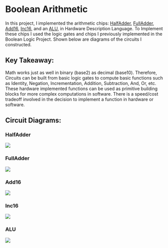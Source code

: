 # Boolean Arithmetic
In this project, I implemented the arithmetic chips: [HalfAdder](https://github.com/jordanvieler/The_Elements_of_Computing_Systems/blob/main/Boolean_Arithmetic/HalfAdder.hdl), [FullAdder](https://github.com/jordanvieler/The_Elements_of_Computing_Systems/blob/main/Boolean_Arithmetic/FullAdder.hdl), [Add16](https://github.com/jordanvieler/The_Elements_of_Computing_Systems/blob/main/Boolean_Arithmetic/Add16.hdl), [Inc16](https://github.com/jordanvieler/The_Elements_of_Computing_Systems/blob/main/Boolean_Arithmetic/Inc16.hdl), and an [ALU](https://github.com/jordanvieler/The_Elements_of_Computing_Systems/blob/main/Boolean_Arithmetic/ALU.hdl), in 
Hardware Description Language. To Implement these chips I used the logic gates and chips I previously implemented in the Boolean Logic Project. Shown below are diagrams of the circuits I constructed.

## Key Takeaway:
Math works just as well in binary (base2) as decimal (base10). Therefore, Circuits can be built from basic logic gates to compute basic functions such as Identity, Negation, Incrementation, Addition, Subtraction, And, Or, etc. These hardware implemented functions can be used as primitive building blocks for more complex computations in software. There is a speed/cost tradeoff involved in the decision to implement a function in hardware or software.

## Circuit Diagrams:

### HalfAdder
![](https://github.com/jordanvieler/The_Elements_of_Computing_Systems/blob/main/Boolean_Arithmetic/Images/HalfAdder.png)
### FullAdder
![](https://github.com/jordanvieler/The_Elements_of_Computing_Systems/blob/main/Boolean_Arithmetic/Images/FullAdder.png)
### Add16
![](https://github.com/jordanvieler/The_Elements_of_Computing_Systems/blob/main/Boolean_Arithmetic/Images/Add16.png)
### Inc16
![](https://github.com/jordanvieler/The_Elements_of_Computing_Systems/blob/main/Boolean_Arithmetic/Images/Inc16.png)
### ALU
![](https://github.com/jordanvieler/The_Elements_of_Computing_Systems/blob/main/Boolean_Arithmetic/Images/ALU.png)
